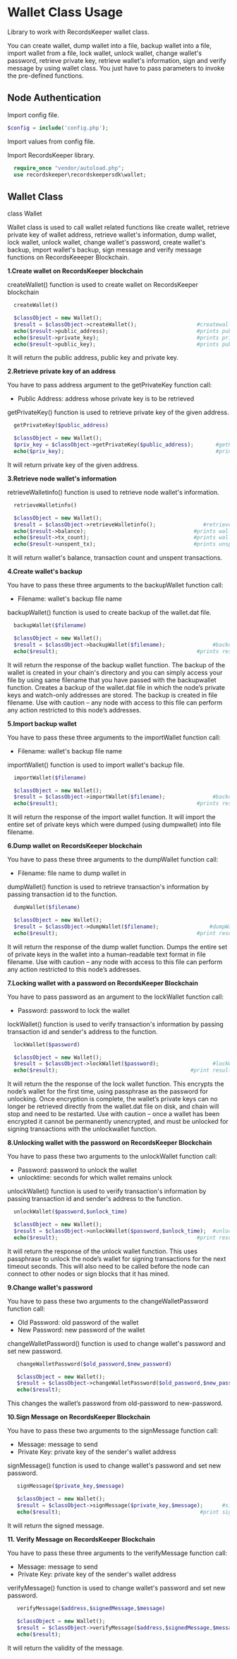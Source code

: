 
Wallet Class Usage
==================

Library to work with RecordsKeeper wallet class.

You can create wallet, dump wallet into a file, backup wallet into a file, import wallet from a file, lock wallet, unlock wallet, change wallet's password, retrieve private key, retrieve wallet's information, sign and verify message by using wallet class. You just have to pass parameters to invoke the pre-defined functions.

Node Authentication
-------------------

Import config file.

```PHP
$config = include('config.php');
```
Import values from config file.

Import RecordsKeeper library.

```PHP
  require_once "vendor/autoload.php";
  use recordskeeper\recordskeepersdk\wallet;
```



  Wallet Class
  ------------

   class Wallet

   Wallet class is used to call wallet  related functions like create wallet, retrieve private key of wallet address, retrieve wallet's information, dump wallet, lock wallet, unlock wallet,  change wallet's password, create wallet's backup, import wallet's backup, sign message and verify message functions on RecordsKeeeper Blockchain. 


**1.Create wallet on RecordsKeeper blockchain**

createWallet() function is used to create wallet on RecordsKeeper blockchain

```PHP
  createWallet()  

  $classObject = new Wallet();
  $result = $classObject->createWallet();                   #createwallet() function call
  echo($result->public_address);                            #prints public address of the wallet
  echo($result->private_key);                               #prints private key of the wallet
  echo($result->public_key);                                #prints public key of the wallet
```    

It will return the public address, public key and private key.


**2.Retrieve private key of an address**

You have to pass address argument to the getPrivateKey function call:

- Public Address: address whose private key is to be retrieved

getPrivateKey() function is used to retrieve private key of the given address.

```PHP
  getPrivateKey($public_address)  

  $classObject = new Wallet();
  $priv_key = $classObject->getPrivateKey($public_address);       #getPrivateKey() function call
  echo($priv_key);                                                #prints private key of the given address
```   

It will return private key of the given address.


**3.Retrieve node wallet's information**

retrieveWalletinfo() function is used to retrieve node wallet's information. 

```PHP
  retrieveWalletinfo() 

  $classObject = new Wallet();
  $result = $classObject->retrieveWalletinfo();               #retrieveWalletinfo() function call
  echo($result->balance);                                  #prints wallet's balance
  echo($result->tx_count);                                 #prints wallet transaction count
  echo($result->unspent_tx);                               #prints unspent wallet transactions
```

It will return wallet's balance, transaction count and unspent transactions.


**4.Create wallet's backup**

You have to pass these three arguments to the backupWallet function call:

- Filename: wallet's backup file name 

backupWallet() function is used to create backup of the wallet.dat file. 


```PHP
  backupWallet($filename) 

  $classObject = new Wallet();
  $result = $classObject->backupWallet($filename);               #backupWallet() function call
  echo($result);                                            #prints result
```  


 It will return the response of the backup wallet function. The backup of the wallet is created in your chain's directory and you can simply access your file by using same filename that you have passed with the backupwallet function. Creates a backup of the wallet.dat file in which the node’s private keys and watch-only addresses are stored. The backup is created in file filename. Use with caution – any node with access to this file can perform any action restricted to this node’s addresses.


**5.Import backup wallet**

You have to pass these three arguments to the importWallet function call:

- Filename: wallet's backup file name  

importWallet() function is used to import wallet's backup file. 


```PHP
  importWallet($filename)

  $classObject = new Wallet();
  $result = $classObject->importWallet($filename);               #backupWallet() function call
  echo($result);                                            #prints result
```  
It will return the response of the import wallet function. It will import the entire set of private keys which were dumped (using dumpwallet) into file filename. 

**6.Dump wallet on RecordsKeeper blockchain**

You have to pass these three arguments to the dumpWallet function call:

- Filename: file name to dump wallet in

dumpWallet() function is used to retrieve transaction's information by passing transaction id to the function.

```PHP
  dumpWallet($filename)

  $classObject = new Wallet();
  $result = $classObject->dumpWallet($filename);                #dumpWallet() function call
  echo($result);                                            #print result 
```  
It will return the response of the dump wallet function. Dumps the entire set of private keys in the wallet into a human-readable text format in file filename. Use with caution – any node with access to this file can perform any action restricted to this node’s addresses.

**7.Locking wallet with a password on RecordsKeeper Blockchain**

You have to pass password as an argument to the lockWallet function call:

- Password: password to lock the wallet

lockWallet() function is used to verify transaction's information by passing transaction id and sender's address to the function.


```PHP
  lockWallet($password)

  $classObject = new Wallet();
  $result = $classObject->lockWallet($password);                 #lockWallet() function call
  echo($result);                                          #print result
```  

It will return the the response of the lock wallet function. This encrypts the node’s wallet for the first time, using passphrase as the password for unlocking. Once encryption is complete, the wallet’s private keys can no longer be retrieved directly from the wallet.dat file on disk, and chain will stop and need to be restarted. Use with caution – once a wallet has been encrypted it cannot be permanently unencrypted, and must be unlocked for signing transactions with the unlockwallet function.

**8.Unlocking wallet with the password on RecordsKeeper Blockchain**

You have to pass these two arguments to the unlockWallet function call:

- Password: password to unlock the wallet 
- unlocktime: seconds for which wallet remains unlock

unlockWallet() function is used to verify transaction's information by passing transaction id and sender's address to the function.


```PHP
  unlockWallet($password,$unlock_time)

  $classObject = new Wallet();
  $result = $classObject->unlockWallet($password,$unlock_time);  #unlockWallet() function call
  echo($result);                                            #print result
```  
It will return the response of the unlock wallet function. This uses passphrase to unlock the node’s wallet for signing transactions for the next timeout seconds. This will also need to be called before the node can connect to other nodes or sign blocks that it has mined.

**9.Change wallet's password**

You have to pass these two arguments to the changeWalletPassword function call:

- Old Password: old password of the wallet
- New Password: new password of the wallet

changeWalletPassword() function is used to change wallet's password and set new password.


```PHP
   changeWalletPassword($old_password,$new_password)

   $classObject = new Wallet();
   $result = $classObject->changeWalletPassword($old_password,$new_password); #changeWalletPassword() function call
   echo($result);                                                        #print result
```  

This changes the wallet’s password from old-password to new-password.

**10.Sign Message on RecordsKeeper Blockchain**

You have to pass these two arguments to the signMessage function call:

- Message: message to send
- Private Key: private key of the sender's wallet address

signMessage() function is used to change wallet's password and set new password.


```PHP
   signMessage($private_key,$message)

   $classObject = new Wallet();
   $result = $classObject->signMessage($private_key,$message);      #signMessage() function call
   echo($result);                                            #print signed message
```  
It will return the signed message.

**11. Verify Message on RecordsKeeper Blockchain**

You have to pass these three arguments to the verifyMessage function call:

- Message: message to send
- Private Key: private key of the sender's wallet address

verifyMessage() function is used to change wallet's password and set new password.


```PHP
   verifyMessage($address,$signedMessage,$message)
      
   $classObject = new Wallet();
   $result = $classObject->verifyMessage($address,$signedMessage,$message);    #verifyMessage() function call
   echo($result);                                                         #print validity of the message
```
It will return the validity of the message.
 
